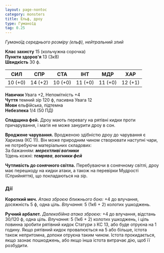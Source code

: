 ```yaml
---
layout: page-nontoc
category: monsters
title: Ельф, дроу
type: Гуманоїд
tag: 0.25
---
```


_Гуманоїд середнього розміру (ельф), нейтральний злий_   

**Клас захисту** 15 (кольчужна сорочка)    
**Пункти здоров'я** 13 (3к8)    
**Швидкість** 30 ф.  

| СИЛ     | СПР     | СТА     | ІНТ     | МДР     | ХАР     |
| ------- | ------- | ------- | ------- | ------- | ------- |
| 10 (+0) | 14 (+2) | 10 (+0) | 11 (+0) | 11 (+0) | 12 (+1) |

**Навички** Увага +2, Непомітність +4    
**Чуття** темний зір 120 ф, пасивна Увага 12    
**Мови** ельфійська, підтемна    
**Небезпека** 1/4 (50 ПД)  

**Спадщина фей.** Дроу мають перевагу на рятівні кидки проти причарування, і магія не може занурити дроу в сон.    

**Вроджене чарування.** Вродженою здібністю дроу до чарування є Харизма (КС 11). Він може природним чином створювати наступні чари, не потребуючи матеріальних складових:    
За бажанням: **_мерехтливі вогники_**    
1/день кожні: **_темрява_**, **_вогники фей_**    

**Чутливість до сонячного світла.** Перебуваючи в сонячному світлі, дроу має перешкоду на кидки атаки, а також на перевірки Мудрості (Сприйняття), що покладаються на зір.

### Дії
**Короткий меч.** _Атака зброєю ближнього бою:_ +4 до влучання, досяжність 5 ф, одна ціль. _Влучання:_ 5 (1к6 + 2) колотих ушкоджень.    

**Ручний арбалет.** _Далекобійна атака зброєю:_ +4 до влучання, відстань 30/120 ф, одна ціль. _Влучання:_ 5 (1к6 + 2) колотих ушкоджень, і ціль повинна зробити рятівний кидок Статури з КС 13, або буде отруєна на 1 годину. Якщо рятівний кидок провалюється на 5 або більше, істота також непритомна, допоки отруєна таким чином. Істота прокидається, якщо зазнає пошкоджень, або якщо інша істота витрачає дію, щоб її розбудити.

